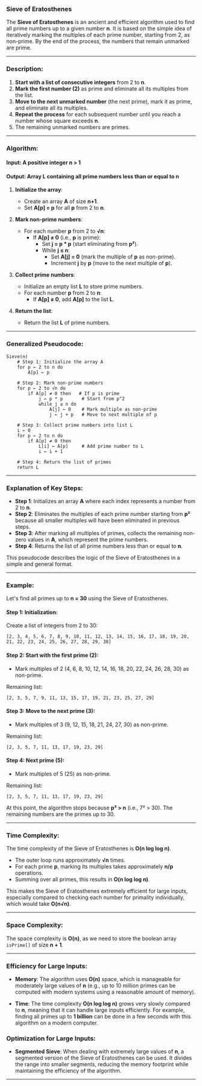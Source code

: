 ### **Sieve of Eratosthenes**

The **Sieve of Eratosthenes** is an ancient and efficient algorithm used to find all prime numbers up to a given number **n**. It is based on the simple idea of iteratively marking the multiples of each prime number, starting from 2, as non-prime. By the end of the process, the numbers that remain unmarked are prime.

---

### **Description**:
1. **Start with a list of consecutive integers** from 2 to **n**.
2. **Mark the first number (2)** as prime and eliminate all its multiples from the list.
3. **Move to the next unmarked number** (the next prime), mark it as prime, and eliminate all its multiples.
4. **Repeat the process** for each subsequent number until you reach a number whose square exceeds **n**.
5. The remaining unmarked numbers are primes.

---

### **Algorithm**:

#### **Input**: A positive integer **n > 1**  
#### **Output**: Array **L** containing all prime numbers less than or equal to **n**

1. **Initialize the array**:
   - Create an array **A** of size **n+1**.
   - Set **A[p] = p** for all **p** from 2 to **n**.

2. **Mark non-prime numbers**:
   - For each number **p** from 2 to **√n**:
     - If **A[p] ≠ 0** (i.e., **p** is prime):
       - Set **j = p * p** (start eliminating from **p²**).
       - While **j ≤ n**:
         - Set **A[j] = 0** (mark the multiple of **p** as non-prime).
         - Increment **j** by **p** (move to the next multiple of **p**).

3. **Collect prime numbers**:
   - Initialize an empty list **L** to store prime numbers.
   - For each number **p** from 2 to **n**:
     - If **A[p] ≠ 0**, add **A[p]** to the list **L**.

4. **Return the list**:
   - Return the list **L** of prime numbers.

---

### **Generalized Pseudocode**:

```text
Sieve(n)
    # Step 1: Initialize the array A
    for p ← 2 to n do
        A[p] ← p

    # Step 2: Mark non-prime numbers
    for p ← 2 to √n do
        if A[p] ≠ 0 then   # If p is prime
            j ← p * p       # Start from p^2
            while j ≤ n do
                A[j] ← 0    # Mark multiple as non-prime
                j ← j + p   # Move to next multiple of p

    # Step 3: Collect prime numbers into list L
    i ← 0
    for p ← 2 to n do
        if A[p] ≠ 0 then
            L[i] ← A[p]     # Add prime number to L
            i ← i + 1

    # Step 4: Return the list of primes
    return L
```

---

### **Explanation of Key Steps**:
- **Step 1**: Initializes an array **A** where each index represents a number from 2 to **n**.
- **Step 2**: Eliminates the multiples of each prime number starting from **p²** because all smaller multiples will have been eliminated in previous steps.
- **Step 3**: After marking all multiples of primes, collects the remaining non-zero values in **A**, which represent the prime numbers.
- **Step 4**: Returns the list of all prime numbers less than or equal to **n**.

This pseudocode describes the logic of the Sieve of Eratosthenes in a simple and general format.

---

### **Example**:

Let's find all primes up to **n = 30** using the Sieve of Eratosthenes.

#### **Step 1: Initialization**:
Create a list of integers from 2 to 30:

`[2, 3, 4, 5, 6, 7, 8, 9, 10, 11, 12, 13, 14, 15, 16, 17, 18, 19, 20, 21, 22, 23, 24, 25, 26, 27, 28, 29, 30]`

#### **Step 2: Start with the first prime (2)**:
- Mark multiples of 2 (4, 6, 8, 10, 12, 14, 16, 18, 20, 22, 24, 26, 28, 30) as non-prime.

Remaining list:

`[2, 3, 5, 7, 9, 11, 13, 15, 17, 19, 21, 23, 25, 27, 29]`

#### **Step 3: Move to the next prime (3)**:
- Mark multiples of 3 (9, 12, 15, 18, 21, 24, 27, 30) as non-prime.

Remaining list:

`[2, 3, 5, 7, 11, 13, 17, 19, 23, 29]`

#### **Step 4: Next prime (5)**:
- Mark multiples of 5 (25) as non-prime.

Remaining list:

`[2, 3, 5, 7, 11, 13, 17, 19, 23, 29]`

At this point, the algorithm stops because **p² > n** (i.e., 7² > 30). The remaining numbers are the primes up to 30.

---

### **Time Complexity**:

The time complexity of the Sieve of Eratosthenes is **O(n log log n)**.

- The outer loop runs approximately **√n** times.
- For each prime **p**, marking its multiples takes approximately **n/p** operations.
- Summing over all primes, this results in **O(n log log n)**.

This makes the Sieve of Eratosthenes extremely efficient for large inputs, especially compared to checking each number for primality individually, which would take **O(n√n)**.

---

### **Space Complexity**:

The space complexity is **O(n)**, as we need to store the boolean array `isPrime[]` of size **n + 1**.

---

### **Efficiency for Large Inputs**:

- **Memory**: The algorithm uses **O(n)** space, which is manageable for moderately large values of **n** (e.g., up to 10 million primes can be computed with modern systems using a reasonable amount of memory).
  
- **Time**: The time complexity **O(n log log n)** grows very slowly compared to **n**, meaning that it can handle large inputs efficiently. For example, finding all primes up to **1 billion** can be done in a few seconds with this algorithm on a modern computer.

### **Optimization for Large Inputs**:
- **Segmented Sieve**: When dealing with extremely large values of **n**, a segmented version of the Sieve of Eratosthenes can be used. It divides the range into smaller segments, reducing the memory footprint while maintaining the efficiency of the algorithm.

---


